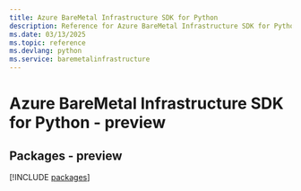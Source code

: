```yaml
---
title: Azure BareMetal Infrastructure SDK for Python
description: Reference for Azure BareMetal Infrastructure SDK for Python
ms.date: 03/13/2025
ms.topic: reference
ms.devlang: python
ms.service: baremetalinfrastructure
---
```

# Azure BareMetal Infrastructure SDK for Python - preview
## Packages - preview
[!INCLUDE [packages](baremetal-infrastructure-index.md)]